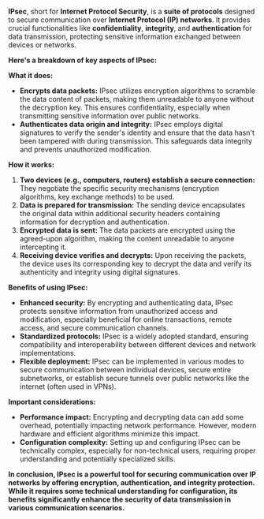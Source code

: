 **IPsec**, short for **Internet Protocol Security**, is a **suite of protocols** designed to secure communication over **Internet Protocol (IP) networks**. It provides crucial functionalities like **confidentiality**, **integrity**, and **authentication** for data transmission, protecting sensitive information exchanged between devices or networks.

**Here's a breakdown of key aspects of IPsec:**

**What it does:**

- **Encrypts data packets:** IPsec utilizes encryption algorithms to scramble the data content of packets, making them unreadable to anyone without the decryption key. This ensures confidentiality, especially when transmitting sensitive information over public networks.
- **Authenticates data origin and integrity:** IPsec employs digital signatures to verify the sender's identity and ensure that the data hasn't been tampered with during transmission. This safeguards data integrity and prevents unauthorized modification.

**How it works:**

1. **Two devices (e.g., computers, routers) establish a secure connection:** They negotiate the specific security mechanisms (encryption algorithms, key exchange methods) to be used.
2. **Data is prepared for transmission:** The sending device encapsulates the original data within additional security headers containing information for decryption and authentication.
3. **Encrypted data is sent:** The data packets are encrypted using the agreed-upon algorithm, making the content unreadable to anyone intercepting it.
4. **Receiving device verifies and decrypts:** Upon receiving the packets, the device uses its corresponding key to decrypt the data and verify its authenticity and integrity using digital signatures.

**Benefits of using IPsec:**

- **Enhanced security:** By encrypting and authenticating data, IPsec protects sensitive information from unauthorized access and modification, especially beneficial for online transactions, remote access, and secure communication channels.
- **Standardized protocols:** IPsec is a widely adopted standard, ensuring compatibility and interoperability between different devices and network implementations.
- **Flexible deployment:** IPsec can be implemented in various modes to secure communication between individual devices, secure entire subnetworks, or establish secure tunnels over public networks like the internet (often used in VPNs).

**Important considerations:**

- **Performance impact:** Encrypting and decrypting data can add some overhead, potentially impacting network performance. However, modern hardware and efficient algorithms minimize this impact.
- **Configuration complexity:** Setting up and configuring IPsec can be technically complex, especially for non-technical users, requiring proper understanding and potentially specialized skills.

**In conclusion, IPsec is a powerful tool for securing communication over IP networks by offering encryption, authentication, and integrity protection. While it requires some technical understanding for configuration, its benefits significantly enhance the security of data transmission in various communication scenarios.** 